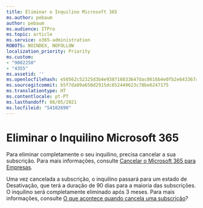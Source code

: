 ```yaml
---
title: Eliminar o Inquilino Microsoft 365
ms.author: pebaum
author: pebaum
ms.audience: ITPro
ms.topic: article
ms.service: o365-administration
ROBOTS: NOINDEX, NOFOLLOW
localization_priority: Priority
ms.custom:
- "9002250"
- "4355"
ms.assetid: ''
ms.openlocfilehash: e50562c52325d3b4e938716833647dac0616b4e0fb2e643367a697e13f0b9ab2
ms.sourcegitcommit: b5f7da89a650d2915dc652449623c78be6247175
ms.translationtype: HT
ms.contentlocale: pt-PT
ms.lasthandoff: 08/05/2021
ms.locfileid: "54102690"
---
```

# <a name="delete-microsoft-365-tenant"></a>Eliminar o Inquilino Microsoft 365

Para eliminar completamente o seu inquilino, precisa cancelar a sua subscrição. Para mais informações, consulte [Cancelar o Microsoft 365 para Empresas](https://docs.microsoft.com/microsoft-365/commerce/subscriptions/cancel-your-subscription?view=o365-worldwide). 
 
Uma vez cancelada a subscrição, o inquilino passará para um estado de Desativação, que terá a duração de 90 dias para a maioria das subscrições. O inquilino será completamente eliminado após 3 meses. Para mais informações, consulte [O que acontece quando cancela uma subscrição](https://docs.microsoft.com/microsoft-365/commerce/subscriptions/cancel-your-subscription?view=o365-worldwide#what-happens-when-you-cancel-a-subscription)?
